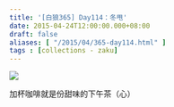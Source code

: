 ```yaml
---
title: '[白狼365] Day114：冬甩'
date: 2015-04-24T12:00:00.000+08:00
draft: false
aliases: [ "/2015/04/365-day114.html" ]
tags : [collections - zaku]
---
```


![](/images/zaku114.jpg)

加杯咖啡就是份甜味的下午茶（心）
